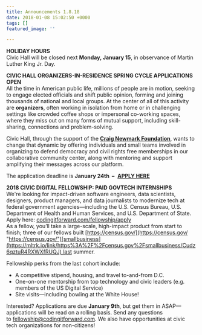 ```yaml
---
title: Announcements 1.8.18
date: 2018-01-08 15:02:50 +0000
tags: []
featured_image: ''

---
```

**HOLIDAY HOURS**   
Civic Hall will be closed next **Monday, January 15**, in observance of Martin Luther King Jr. Day. 

**CIVIC HALL ORGANIZERS-IN-RESIDENCE SPRING CYCLE APPLICATIONS OPEN**  
All the time in American public life, millions of people are in motion, seeking to engage elected officials and shift public opinion, forming and joining thousands of national and local groups. At the center of all of this activity are **organizers**, often working in isolation from home or in challenging settings like crowded coffee shops or impersonal co-working spaces, where they miss out on many forms of mutual support, including skill-sharing, connections and problem-solving.  
  
Civic Hall, through the support of the [**Craig Newmark Foundation**](http://craignewmarkphilanthropies.org/), wants to change that dynamic by offering individuals and small teams involved in organizing to defend democracy and civil rights free memberships in our collaborative community center, along with mentoring and support amplifying their messages across our platform.   
  
The application deadline is **January 24th  –**  [**APPLY HERE**](https://civichall.org/programs/organizers-in-residence-program/)  
  
**2018 CIVIC DIGITAL FELLOWSHIP: PAID GOVTECH INTERNSHIPS**   
We're looking for impact-driven software engineers, data scientists, designers, product managers, and data journalists to modernize tech at federal government agencies—including the U.S. Census Bureau, U.S. Department of Health and Human Services, and U.S. Department of State. Apply here: [codingitforward.com/fellowship/apply](https://mltrk.io/link/http%3A%2F%2Fcodingitforward.com%2Ffellowship%2Fapply/TOFliDlxvyx7bH2Se2Cj)  
As a fellow, you’ll take a large-scale, high-impact product from start to finish; three of our fellows built [https://census.gov/](https://census.gov/ "https://census.gov/")[smallbusiness](https://mltrk.io/link/https%3A%2F%2Fcensus.gov%2Fsmallbusiness/Cudz6qztuR4RXWXfRUQJ) last summer.  
  
Fellowship perks from the last cohort include:  
- A competitive stipend, housing, and travel to-and-from D.C.  
- One-on-one mentorship from top technology and civic leaders (e.g. members of the US Digital Service)  
- Site visits—including bowling at the White House!  
  
Interested? Applications are due **January 9th**, but get them in ASAP—applications will be read on a rolling basis. Send any questions to [fellowship@codingitforward](https://mltrk.io/link/goog_162999320/TOFliDlxvyx7bH2Se2Cj)[.com](https://mltrk.io/link/http%3A%2F%2F.com/TOFliDlxvyx7bH2Se2Cj). We also have opportunities at civic tech organizations for non-citizens!